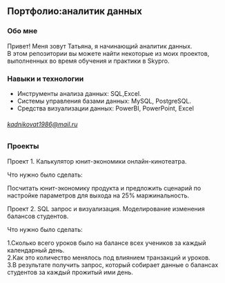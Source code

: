 ## Портфолио:аналитик данных

### Обо мне

Привет! Меня зовут Татьяна, я начинающий аналитик данных.<br>
В этом репозитории вы можете найти некоторые из моих проектов, выполненных во время обучения и практики в Skypro.

### Навыки и технологии

- Инструменты анализа данных: SQL,Excel.<br>
- Системы управления базами данных: MySQL, PostgreSQL.<br>
- Средства визуализации данных: PowerBI, PowerPoint, Excel

###### kadnikovat1986@mail.ru

### Проекты

Проект 1. Калькулятор юнит-экономики онлайн-кинотеатра.<br>

Что нужно было сделать:

Посчитать юнит-экономику продукта и предложить сценарий по настройке параметров для выхода на 25% маржинальность.

Проект 2. SQL запрос и визуализация. Моделирование изменения балансов студентов.

Что нужно было сделать:

1.Сколько всего уроков было на балансе всех учеников за каждый календарный день.<br>
2.Как это количество менялось под влиянием транзакций и уроков.<br>
3.В результате получить запрос, который собирает данные о балансах студентов за каждый прожитый ими день.



